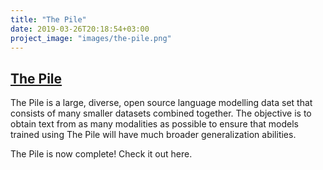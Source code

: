 ```yaml
---
title: "The Pile"
date: 2019-03-26T20:18:54+03:00
project_image: "images/the-pile.png"
---
```


## [The Pile](projects/pile/)

The Pile is a large, diverse, open source language modelling data set that consists of many smaller datasets combined together. The objective is to obtain text from as many modalities as possible to ensure that models trained using The Pile will have much broader generalization abilities. 

The Pile is now complete! Check it out here.